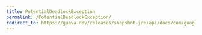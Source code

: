 ```yaml
---
title: PotentialDeadlockException
permalink: /PotentialDeadlockException/
redirect_to: https://guava.dev/releases/snapshot-jre/api/docs/com/google/common/util/concurrent/CycleDetectingLockFactory.PotentialDeadlockException.html
---
```

